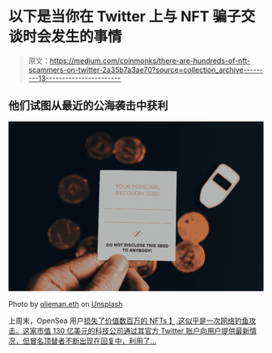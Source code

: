 # 以下是当你在 Twitter 上与 NFT 骗子交谈时会发生的事情

> 原文：<https://medium.com/coinmonks/there-are-hundreds-of-nft-scammers-on-twitter-2a35b7a3ae70?source=collection_archive---------13----------------------->

## 他们试图从最近的公海袭击中获利

![](img/36d7ebed3360601d3f08918d3ded759b.png)

Photo by [olieman.eth](https://unsplash.com/@moneyphotos?utm_source=medium&utm_medium=referral) on [Unsplash](https://unsplash.com?utm_source=medium&utm_medium=referral)

上周末，OpenSea 用户[损失了价值数百万的 NFTs 】,这似乎是一次网络钓鱼攻击。这家市值 130 亿美元的科技公司通过其官方 Twitter 账户向用户提供最新情况，但冒名顶替者不断出现在回复中，利用了…](/@rlmorris/opensea-users-hit-in-phishing-attack-962da13156ac)